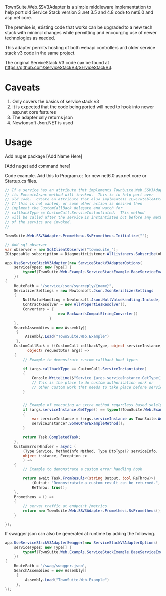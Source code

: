 
TownSuite.Web.SSV3Adapter is a simple middleware implementation to help port old Service Stack version 3 .net 3.5 and 4.8 code to net6.0 and asp.net core.

The premise is, existing code that works can be upgraded to a new tech stack with minimal changes while permitting and encourging use of newer technologies as needed.

This adapter permits hosting of both webapi controllers and older service stack v3 code in the same project.


The original ServiceStack V3 code can be found at https://github.com/ServiceStackV3/ServiceStackV3.

# Caveats

1. Only covers the basics of service stack v3
2. It is expected that the code being ported will need to hook into newer asp.net core features
3. The adapter only returns json
4. Newtonsoft Json.NET is used

# Usage


Add nuget package [Add Name Here]

[Add nuget add command here]


Code example.  Add this to Program.cs for new net6.0 asp.net core or Startup.cs files.

```cs
// If a service has an attribute that implements TownSuite.Web.SSV3Adapter.IExecutableAttribute
// its ExecuteAsync method will invoked.  This is to help port over
// old code.  Create an attribute that also implmentats IExecutableAttribute.
// If this is not wanted, or some other action is desired then
// implment the CustomCallBack delegate and watch for
// callbackType == CustomCall.ServiceInstantiated.  This method
// will be called after the service is instantiated but before any methods
// of the service are invoked.
//

TownSuite.Web.SSV3Adapter.Prometheus.SsPrometheus.Initialize("");

// Add sql observer
var observer = new SqlClientObserver("townsuite_");
IDisposable subscription = DiagnosticListener.AllListeners.Subscribe(observer);

app.UseServiceStackV3Adapter(new ServiceStackV3AdapterOptions(
    serviceTypes: new Type[] {
        typeof(TownSuite.Web.Example.ServiceStackExample.BaseServiceExample)
    })
{
    RoutePath = "/service/json/syncreply/{name}",
    SerializerSettings = new Newtonsoft.Json.JsonSerializerSettings
    {
        NullValueHandling = Newtonsoft.Json.NullValueHandling.Include,
        ContractResolver = new AllPropertiesResolver(),
        Converters = {
                        new BackwardsCompatStringConverter()
                    }
    },
    SearchAssemblies = new Assembly[]
     {
         Assembly.Load("TownSuite.Web.Example")
     },
    CustomCallBack = ((CustomCall callbackType, object serviceInstance,
          object? requestDto) args) =>
    {
        // Example to demonstrate custom callback hook types

        if (args.callbackType == CustomCall.ServiceInstantiated)
        {
            Console.WriteLine($"Service {args.serviceInstance.GetType().ToString()} initialized.");
            // This is the place to do custom authorization work or
            // other custom work that needs to take place before service methods are called
        }


        // Example of executing an extra method regardless based solely on serviceInstance type
        if (args.serviceInstance.GetType() == typeof(TownSuite.Web.Example.ServiceStackExample.ExampleService))
        {
            var serviceInstance = (args.serviceInstance as TownSuite.Web.Example.ServiceStackExample.ExampleService);
            serviceInstance?.SomeOtherExampleMethod();
        }

        return Task.CompletedTask;
    },
    CustomErrorHandler = async (
        (Type Service, MethodInfo Method, Type DtoType)? serviceInfo,
        object instance, Exception ex
        ) =>
    {
        // Example to demonstrate a custom error handling hook

        return await Task.FromResult<(string Output, bool ReThrow)>(
            (Output: "Demonstratate a custom result can be returned.",
            ReThrow: true));
    },
    Prometheus = () =>
    {
        // serves traffic at endpoint /metrics
        return new TownSuite.Web.SSV3Adapter.Prometheus.SsPrometheus();
    }

});
```

If swagger json can also be generated at runtime by adding the following.

```cs
app.UseServiceStackV3AdapterSwagger(new ServiceStackV3AdapterOptions(
    serviceTypes: new Type[] {
        typeof(TownSuite.Web.Example.ServiceStackExample.BaseServiceExample)
    })
{
    RoutePath = "/swag/swagger.json",
    SearchAssemblies = new Assembly[]
     {
         Assembly.Load("TownSuite.Web.Example")
     },
});
```


